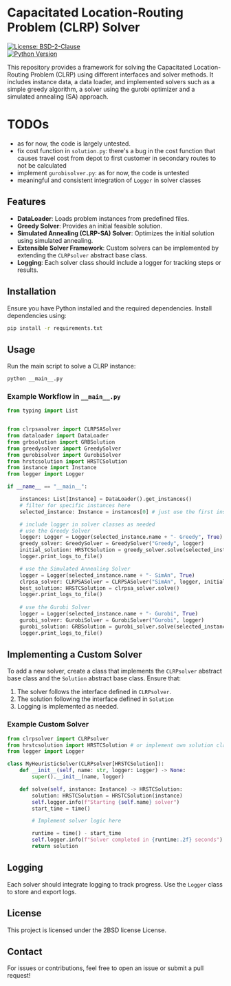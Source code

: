 # Capacitated Location-Routing Problem (CLRP) Solver

[![License: BSD-2-Clause](https://img.shields.io/badge/License-BSD--2--Clause-blue.svg)](https://opensource.org/licenses/BSD-2-Clause)  
[![Python Version](https://img.shields.io/badge/Python-3.8%2B-blue.svg)](https://www.python.org/)  

This repository provides a framework for solving the Capacitated Location-Routing Problem (CLRP) using different interfaces and solver methods. It includes instance data, a data loader, and implemented solvers such as a simple greedy algorithm, a solver using the gurobi optimizer and a simulated annealing (SA) approach.

# TODOs
- as for now, the code is largely untested.
- fix cost function in `solution.py`: there's a bug in the cost function that causes travel cost from depot to first customer in secondary routes to not be calculated 
- implement `gurobisolver.py`: as for now, the code is untested
- meaningful and consistent integration of `Logger` in solver classes

## Features
- **DataLoader**: Loads problem instances from predefined files.
- **Greedy Solver**: Provides an initial feasible solution.
- **Simulated Annealing (CLRP-SA) Solver**: Optimizes the initial solution using simulated annealing.
- **Extensible Solver Framework**: Custom solvers can be implemented by extending the `CLRPsolver` abstract base class.
- **Logging**: Each solver class should include a logger for tracking steps or results.

## Installation
Ensure you have Python installed and the required dependencies. Install dependencies using:

```sh
pip install -r requirements.txt
```

## Usage
Run the main script to solve a CLRP instance:

```sh
python __main__.py
```

### Example Workflow in `__main__.py`
```python
from typing import List


from clrpsasolver import CLRPSASolver
from dataloader import DataLoader
from grbsolution import GRBSolution
from greedysolver import GreedySolver
from gurobisolver import GurobiSolver
from hrstcsolution import HRSTCSolution
from instance import Instance
from logger import Logger

if __name__ == "__main__":

    instances: List[Instance] = DataLoader().get_instances()
    # filter for specific instances here
    selected_instance: Instance = instances[0] # just use the first instance

    # include logger in solver classes as needed
    # use the Greedy Solver
    logger: Logger = Logger(selected_instance.name + "- Greedy", True)
    greedy_solver: GreedySolver = GreedySolver("Greedy", logger)
    initial_solution: HRSTCSolution = greedy_solver.solve(selected_instance)
    logger.print_logs_to_file()

    # use the Simulated Annealing Solver
    logger = Logger(selected_instance.name + "- SimAn", True)
    clrpsa_solver: CLRPSASolver = CLRPSASolver("SimAn", logger, initial_solution)
    best_solution: HRSTCSolution = clrpsa_solver.solve()
    logger.print_logs_to_file()
    
    # use the Gurobi Solver
    logger = Logger(selected_instance.name + "- Gurobi", True)
    gurobi_solver: GurobiSolver = GurobiSolver("Gurobi", logger)
    gurobi_solution: GRBSolution = gurobi_solver.solve(selected_instance)
    logger.print_logs_to_file()
```

## Implementing a Custom Solver
To add a new solver, create a class that implements the `CLRPsolver` abstract base class and the `Solution` abstract base class. Ensure that:
1. The solver follows the interface defined in `CLRPsolver`.
2. The solution following the interface defined in `Solution`
3. Logging is implemented as needed.

### Example Custom Solver
```python
from clrpsolver import CLRPsolver
from hrstcsolution import HRSTCSolution # or implement own solution class
from logger import Logger

class MyHeuristicSolver(CLRPsolver[HRSTCSolution]):
    def __init__(self, name: str, logger: Logger) -> None:
        super().__init__(name, logger)

    def solve(self, instance: Instance) -> HRSTCSolution:
        solution: HRSTCSolution = HRSTCSolution(instance)
        self.logger.info(f"Starting {self.name} solver")
        start_time = time()

        # Implement solver logic here

        runtime = time() - start_time
        self.logger.info(f"Solver completed in {runtime:.2f} seconds")
        return solution
```

## Logging
Each solver should integrate logging to track progress. Use the `Logger` class to store and export logs.

## License
This project is licensed under the 2BSD license License.

## Contact
For issues or contributions, feel free to open an issue or submit a pull request!

